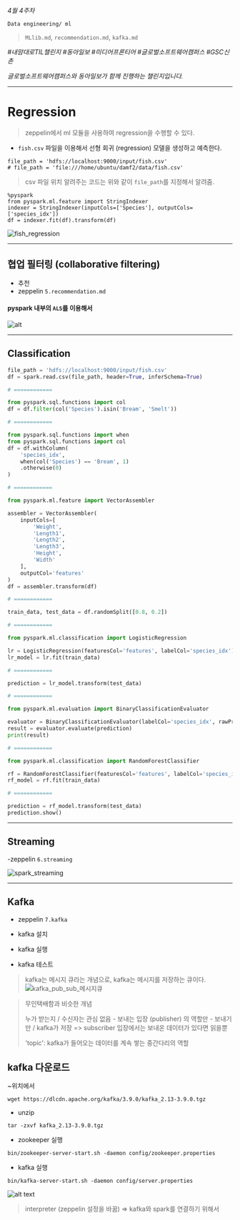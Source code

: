 
*4월 4주차*

```Data engineering/ ml```
> `MLlib.md`, `recommendation.md`, `kafka.md`

_#내맘대로TIL챌린지 #동아일보 #미디어프론티어 #글로벌소프트웨어캠퍼스 #GSC신촌_

_글로벌소프트웨어캠퍼스와 동아일보가 함께 진행하는 챌린지입니다._


---


# Regression
> zeppelin에서 ml 모듈을 사용하여 regression을 수행할 수 있다.

- `fish.csv` 파일을 이용해서 선형 회귀 (regression) 모델을 생성하고 예측한다.

```spark-shell
file_path = 'hdfs://localhost:9000/input/fish.csv'
# file_path = 'file:///home/ubuntu/damf2/data/fish.csv'
```
> csv 파일 위치 알려주는 코드는 위와 같이 `file_path`를 지정해서 알려줌. 

```spark-shell
%pyspark
from pyspark.ml.feature import StringIndexer
indexer = StringIndexer(inputCols=['Species'], outputCols=['species_idx'])
df = indexer.fit(df).transform(df)
```
![fish_regression](/assets/fish_regression.png)

---
## 협업 필터링 (collaborative filtering)

- 추천
- zeppelin `5.recommendation.md`
#### pyspark 내부의 `ALS`를 이용해서


![alt](https://miro.medium.com/v2/resize:fit:1400/1*mGkhWAAHcuDgl4XRvyFX9w.png)

--- 
## Classification
```python
file_path = 'hdfs://localhost:9000/input/fish.csv'
df = spark.read.csv(file_path, header=True, inferSchema=True)

# ============

from pyspark.sql.functions import col
df = df.filter(col('Species').isin('Bream', 'Smelt'))

# ============

from pyspark.sql.functions import when
from pyspark.sql.functions import col
df = df.withColumn(
    'species_idx',
    when(col('Species') == 'Bream', 1)
    .otherwise(0)
)

# ============

from pyspark.ml.feature import VectorAssembler

assembler = VectorAssembler(
    inputCols=[
        'Weight',
        'Length1',
        'Length2',
        'Length3',
        'Height',
        'Width'
    ],
    outputCol='features'
)
df = assembler.transform(df)

# ============

train_data, test_data = df.randomSplit([0.8, 0.2])

# ============

from pyspark.ml.classification import LogisticRegression

lr = LogisticRegression(featuresCol='features', labelCol='species_idx')
lr_model = lr.fit(train_data)

# ============

prediction = lr_model.transform(test_data)

# ============

from pyspark.ml.evaluation import BinaryClassificationEvaluator

evaluator = BinaryClassificationEvaluator(labelCol='species_idx', rawPredictionCol='rawPrediction', metricName='areaUnderROC')
result = evaluator.evaluate(prediction)
print(result)

# ============

from pyspark.ml.classification import RandomForestClassifier

rf = RandomForestClassifier(featuresCol='features', labelCol='species_idx', maxBins=500)
rf_model = rf.fit(train_data)

# ============

prediction = rf_model.transform(test_data)
prediction.show()

```

---
## Streaming
-zeppelin `6.streaming`

![spark_streaming](/assets/spark_streaming.png)

---

## Kafka
- zeppelin `7.kafka`

- kafka 설치
- kafka 실행
- kafka 테스트

> kafka는 메시지 큐라는 개념으로, kafka는 메시지를 저장하는 큐이다.
![kafka_pub_sub_메시지큐](/assets/kafka_pub_sub.webp)

> 무인택배함과 비슷한 개념
>
> 누가 받는지 / 수신자는 관심 없음 - 보내는 입장 (publisher) 의 역할만 - 보내기만 / kafka가 저장 => subscriber 입장에서는 보내온 데이터가 있다면 읽을뿐
>
>
> 'topic': kafka가 들어오는 데이터를 계속 쌓는 중간다리의 역할
>

## kafka 다운로드 
~위치에서 
```shell
wget https://dlcdn.apache.org/kafka/3.9.0/kafka_2.13-3.9.0.tgz
```

- unzip
```shell
tar -zxvf kafka_2.13-3.9.0.tgz
```
- zookeeper 실행
```shell
bin/zookeeper-server-start.sh -daemon config/zookeeper.properties
```
- kafka 실행
```shell
bin/kafka-server-start.sh -daemon config/server.properties
```


![alt text](image.png)
> interpreter (zeppelin 설정을 바꿈) => kafka와 spark를 연결하기 위해서
